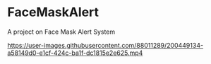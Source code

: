 # FaceMaskAlert
A project on Face Mask Alert System


https://user-images.githubusercontent.com/88011289/200449134-a58149d0-e1cf-424c-ba1f-dc1815e2e625.mp4

